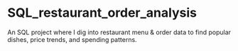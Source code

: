 # SQL_restaurant_order_analysis
An SQL project where I dig into restaurant menu &amp; order data to find popular dishes, price trends, and spending patterns.
